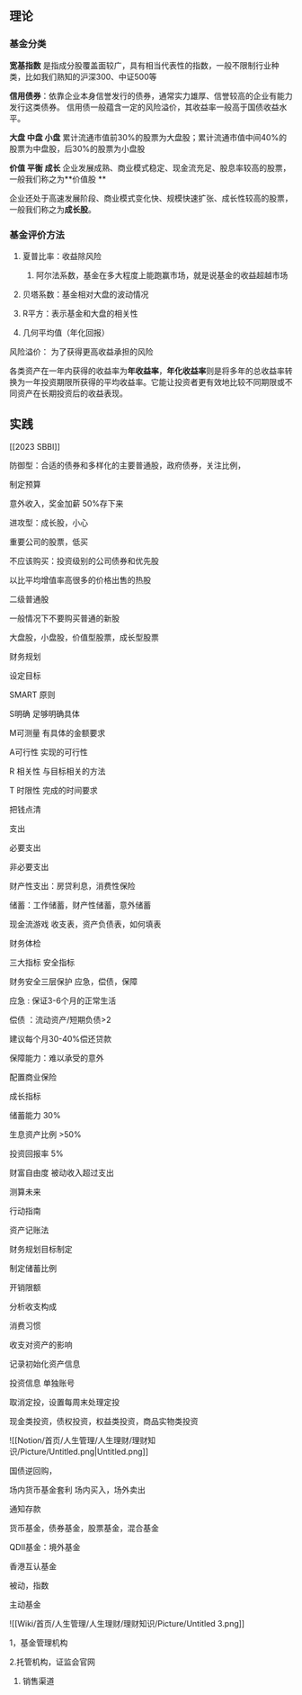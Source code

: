 ## 理论







### 基金分类




**宽基指数** 是指成分股覆盖面较广，具有相当代表性的指数，一般不限制行业种类，比如我们熟知的沪深300、中证500等

**信用债券**：依靠企业本身信誉发行的债券，通常实力雄厚、信誉较高的企业有能力发行这类债券。 信用债一般蕴含一定的风险溢价，其收益率一般高于国债收益水平。

**大盘 中盘 小盘**
累计流通市值前30%的股票为大盘股；累计流通市值中间40%的股票为中盘股，后30%的股票为小盘股  
  
**价值 平衡 成长** 
企业发展成熟、商业模式稳定、现金流充足、股息率较高的股票，一般我们称之为**价值股 **

企业还处于高速发展阶段、商业模式变化快、规模快速扩张、成长性较高的股票，一般我们称之为**成长股**。


### 基金评价方法

1. 夏普比率：收益除风险

	1. 阿尔法系数，基金在多大程度上能跑赢市场，就是说基金的收益超越市场

3. 贝塔系数：基金相对大盘的波动情况

4. R平方：表示基金和大盘的相关性

5. 几何平均值（年化回报）




风险溢价： 为了获得更高收益承担的风险



各类资产在一年内获得的收益率为**年收益率**，**年化收益率**则是将多年的总收益率转换为一年投资期限所获得的平均收益率。它能让投资者更有效地比较不同期限或不同资产在长期投资后的收益表现。









## 实践


[[2023 SBBI]]

防御型：合适的债券和多样化的主要普通股，政府债券，关注比例，

制定预算

意外收入，奖金加薪 50%存下来

进攻型：成长股，小心

重要公司的股票，低买

不应该购买：投资级别的公司债券和优先股

以比平均增值率高很多的价格出售的热股

二级普通股

一般情况下不要购买普通的新股

  

大盘股，小盘股，价值型股票，成长型股票



  

财务规划

设定目标

SMART 原则

S明确 足够明确具体

M可测量 有具体的金额要求

A可行性 实现的可行性

R 相关性 与目标相关的方法

T 时限性 完成的时间要求

把钱点清

  

支出

必要支出

非必要支出

财产性支出：房贷利息，消费性保险

  

  

储蓄：工作储蓄，财产性储蓄，意外储蓄

现金流游戏 收支表，资产负债表，如何填表

  

财务体检

三大指标 安全指标

财务安全三层保护 应急，偿债，保障

应急 : 保证3-6个月的正常生活

偿债 ：流动资产/短期负债>2

建议每个月30-40%偿还贷款

保障能力：难以承受的意外

配置商业保险

成长指标

储蓄能力 30%

生息资产比例 >50%

投资回报率 5%

财富自由度 被动收入超过支出

  

  

  

测算未来

  

  

  

  

  

  

行动指南

  

  

  

  

  

  

  

  

  

  

资产记账法

财务规划目标制定

制定储蓄比例

开销限额

  

分析收支构成

消费习惯

收支对资产的影响

  

  

记录初始化资产信息

投资信息 单独账号

  

  

  

取消定投，设置每周末处理定投

  

现金类投资，债权投资，权益类投资，商品实物类投资

![[Notion/首页/人生管理/人生理财/理财知识/Picture/Untitled.png|Untitled.png]]

  

国债逆回购，

场内货币基金套利 场内买入，场外卖出

  

通知存款

货币基金，债券基金，股票基金，混合基金

QDII基金：境外基金

香港互认基金

被动，指数

主动基金

![[Wiki/首页/人生管理/人生理财/理财知识/Picture/Untitled 3.png]]

1，基金管理机构

2.托管机构，证监会官网

1. 销售渠道